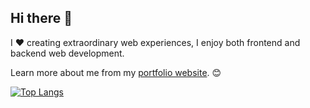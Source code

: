 ## Hi there 👋

I ❤️ creating extraordinary web experiences, I enjoy both frontend and backend web development.

Learn more about me from my [portfolio website](https://www.levonarmen.com). 😊

<!-- 
![Top Language](https://github-readme-stats.vercel.app/api/top-langs/?username=bobshoaun&exclude_repo=The-CSC207-Calendar&hide=shaderlab,hlsl&layout=compact&langs_count=10&theme=tokyonight)
-->
[![Top Langs](https://github-readme-stats-git-masterrstaa-rickstaa.vercel.app/api/top-langs/?username=mino9421&theme=tokyonightlayout=compact&langs_count=10)](https://github.com/anuraghazra/github-readme-stats)

<!--
**mino9421/mino9421** is a ✨ _special_ ✨ repository because its `README.md` (this file) appears on your GitHub profile.

Here are some ideas to get you started:

- 🔭 I’m currently working on ...
- 🌱 I’m currently learning ...
- 👯 I’m looking to collaborate on ...
- 🤔 I’m looking for help with ...
- 💬 Ask me about ...
- 📫 How to reach me: ...
- 😄 Pronouns: ...
- ⚡ Fun fact: ...
-->
